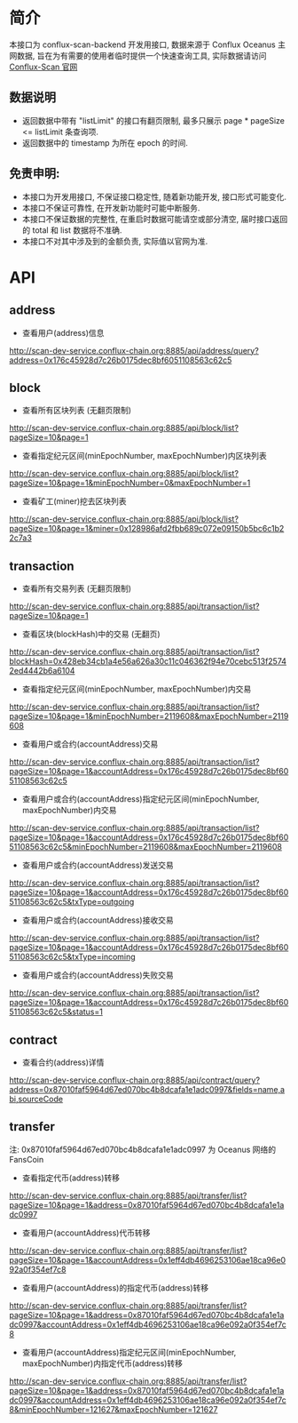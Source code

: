 # 简介

本接口为 conflux-scan-backend 开发用接口, 数据来源于 Conflux Oceanus 主网数据, 
旨在为有需要的使用者临时提供一个快速查询工具, 实际数据请访问 [Conflux-Scan 官网](http://www.confluxscan.io/)

## 数据说明

* 返回数据中带有 "listLimit" 的接口有翻页限制, 最多只展示 page * pageSize <= listLimit 条查询项.
* 返回数据中的 timestamp 为所在 epoch 的时间.

## 免责申明:

* 本接口为开发用接口, 不保证接口稳定性, 随着新功能开发, 接口形式可能变化.
* 本接口不保证可靠性, 在开发新功能时可能中断服务.
* 本接口不保证数据的完整性, 在重启时数据可能请空或部分清空, 届时接口返回的 total 和 list 数据将不准确.
* 本接口不对其中涉及到的金额负责, 实际值以官网为准.

# API

## address

* 查看用户(address)信息

http://scan-dev-service.conflux-chain.org:8885/api/address/query?address=0x176c45928d7c26b0175dec8bf6051108563c62c5

## block

* 查看所有区块列表 (无翻页限制)

http://scan-dev-service.conflux-chain.org:8885/api/block/list?pageSize=10&page=1

* 查看指定纪元区间(minEpochNumber, maxEpochNumber)内区块列表

http://scan-dev-service.conflux-chain.org:8885/api/block/list?pageSize=10&page=1&minEpochNumber=0&maxEpochNumber=1

* 查看矿工(miner)挖去区块列表

http://scan-dev-service.conflux-chain.org:8885/api/block/list?pageSize=10&page=1&miner=0x128986afd2fbb689c072e09150b5bc6c1b22c7a3

## transaction

* 查看所有交易列表 (无翻页限制)

http://scan-dev-service.conflux-chain.org:8885/api/transaction/list?pageSize=10&page=1

* 查看区块(blockHash)中的交易 (无翻页)

http://scan-dev-service.conflux-chain.org:8885/api/transaction/list?blockHash=0x428eb34cb1a4e56a626a30c11c046362f94e70cebc513f25742ed4442b6a6104

* 查看指定纪元区间(minEpochNumber, maxEpochNumber)内交易

http://scan-dev-service.conflux-chain.org:8885/api/transaction/list?pageSize=10&page=1&minEpochNumber=2119608&maxEpochNumber=2119608

* 查看用户或合约(accountAddress)交易

http://scan-dev-service.conflux-chain.org:8885/api/transaction/list?pageSize=10&page=1&accountAddress=0x176c45928d7c26b0175dec8bf6051108563c62c5

* 查看用户或合约(accountAddress)指定纪元区间(minEpochNumber, maxEpochNumber)内交易

http://scan-dev-service.conflux-chain.org:8885/api/transaction/list?pageSize=10&page=1&accountAddress=0x176c45928d7c26b0175dec8bf6051108563c62c5&minEpochNumber=2119608&maxEpochNumber=2119608

* 查看用户或合约(accountAddress)发送交易

http://scan-dev-service.conflux-chain.org:8885/api/transaction/list?pageSize=10&page=1&accountAddress=0x176c45928d7c26b0175dec8bf6051108563c62c5&txType=outgoing

* 查看用户或合约(accountAddress)接收交易

http://scan-dev-service.conflux-chain.org:8885/api/transaction/list?pageSize=10&page=1&accountAddress=0x176c45928d7c26b0175dec8bf6051108563c62c5&txType=incoming

* 查看用户或合约(accountAddress)失败交易

http://scan-dev-service.conflux-chain.org:8885/api/transaction/list?pageSize=10&page=1&accountAddress=0x176c45928d7c26b0175dec8bf6051108563c62c5&status=1

## contract

* 查看合约(address)详情

http://scan-dev-service.conflux-chain.org:8885/api/contract/query?address=0x87010faf5964d67ed070bc4b8dcafa1e1adc0997&fields=name,abi,sourceCode

## transfer 

注: 0x87010faf5964d67ed070bc4b8dcafa1e1adc0997 为 Oceanus 网络的 FansCoin

* 查看指定代币(address)转移 

http://scan-dev-service.conflux-chain.org:8885/api/transfer/list?pageSize=10&page=1&address=0x87010faf5964d67ed070bc4b8dcafa1e1adc0997

* 查看用户(accountAddress)代币转移

http://scan-dev-service.conflux-chain.org:8885/api/transfer/list?pageSize=10&page=1&accountAddress=0x1eff4db4696253106ae18ca96e092a0f354ef7c8

* 查看用户(accountAddress)的指定代币(address)转移

http://scan-dev-service.conflux-chain.org:8885/api/transfer/list?pageSize=10&page=1&address=0x87010faf5964d67ed070bc4b8dcafa1e1adc0997&accountAddress=0x1eff4db4696253106ae18ca96e092a0f354ef7c8

* 查看用户(accountAddress)指定纪元区间(minEpochNumber, maxEpochNumber)内指定代币(address)转移

http://scan-dev-service.conflux-chain.org:8885/api/transfer/list?pageSize=10&page=1&address=0x87010faf5964d67ed070bc4b8dcafa1e1adc0997&accountAddress=0x1eff4db4696253106ae18ca96e092a0f354ef7c8&minEpochNumber=121627&maxEpochNumber=121627
